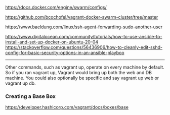 https://docs.docker.com/engine/swarm/configs/

https://github.com/bcochofel/vagrant-docker-swarm-cluster/tree/master

https://www.baeldung.com/linux/ssh-agent-forwarding-sudo-another-user

https://www.digitalocean.com/community/tutorials/how-to-use-ansible-to-install-and-set-up-docker-on-ubuntu-20-04
https://stackoverflow.com/questions/56436906/how-to-cleanly-edit-sshd-config-for-basic-security-options-in-an-ansible-playboo

---
Other commands, such as vagrant up, operate on every machine by default. 
So if you ran vagrant up, Vagrant would bring up both the web and DB machine. 
You could also optionally be specific and say vagrant up web or vagrant up db.

### Creating a Base Box
https://developer.hashicorp.com/vagrant/docs/boxes/base